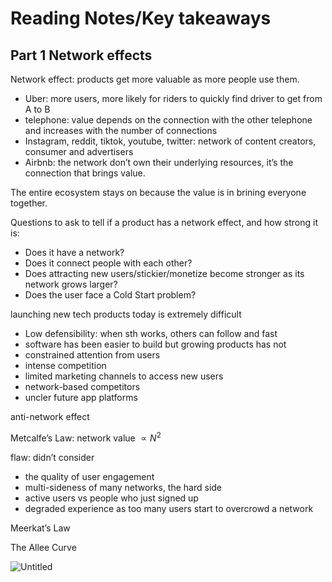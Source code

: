 # Reading Notes/Key takeaways

## Part 1 Network effects

Network effect: products get more valuable as more people use them.

- Uber: more users, more likely for riders to quickly find driver to get from A to B
- telephone: value depends on the connection with the other telephone and increases with the number of connections
- Instagram, reddit, tiktok, youtube, twitter: network of content creators, consumer and advertisers
- Airbnb: the network don’t own their underlying resources, it’s the connection that brings value.

The entire ecosystem stays on because the value is in brining everyone together.

Questions to ask to tell if a product has a network effect, and how strong it is:

- Does it have a network?
- Does it connect people with each other?
- Does attracting new users/stickier/monetize become stronger as its network grows larger?
- Does the user face a Cold Start problem?

launching new tech products today is extremely difficult

- Low defensibility: when sth works, others can follow and fast
- software has been easier to build but growing products has not
- constrained attention from users
- intense competition
- limited marketing channels to access new users
- network-based competitors
- uncler future app platforms

anti-network effect

Metcalfe’s Law: network value $\propto N^2$

flaw: didn’t consider

- the quality of user engagement
- multi-sideness of many networks, the hard side
- active users vs people who just signed up
- degraded experience as too many users start to overcrowd a network

Meerkat’s Law

The Allee Curve

![Untitled](https://i.pinimg.com/originals/90/c4/95/90c495ae6bafd43a878113ab97a9b68d.jpg)
